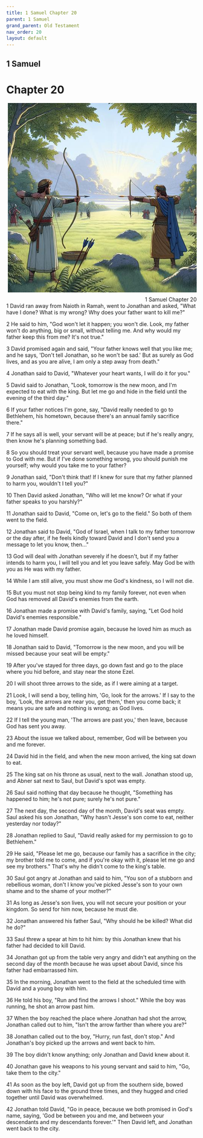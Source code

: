 ```yaml
---
title: 1 Samuel Chapter 20
parent: 1 Samuel
grand_parent: Old Testament
nav_order: 20
layout: default
---
```


## 1 Samuel

# Chapter 20

<div style="clear: both; text-align: right;">
    <img src="/assets/Image/1 Samuel/500/20.jpg" alt="1 Samuel Chapter 20" class="chapter-image" style="max-width: 100%; height: auto; float: right; margin: 0 0 10px 10px; padding-left: 10%;">
    <figcaption style="font-size: 14px;">1 Samuel Chapter 20</figcaption>
</div>
1 David ran away from Naioth in Ramah, went to Jonathan and asked, "What have I done? What is my wrong? Why does your father want to kill me?"

2 He said to him, "God won't let it happen; you won't die. Look, my father won't do anything, big or small, without telling me. And why would my father keep this from me? It's not true."

3 David promised again and said, "Your father knows well that you like me; and he says, 'Don't tell Jonathan, so he won't be sad.' But as surely as God lives, and as you are alive, I am only a step away from death."

4 Jonathan said to David, "Whatever your heart wants, I will do it for you."

5 David said to Jonathan, "Look, tomorrow is the new moon, and I'm expected to eat with the king. But let me go and hide in the field until the evening of the third day."

6 If your father notices I'm gone, say, "David really needed to go to Bethlehem, his hometown, because there's an annual family sacrifice there."

7 If he says all is well, your servant will be at peace; but if he's really angry, then know he's planning something bad.

8 So you should treat your servant well, because you have made a promise to God with me. But if I've done something wrong, you should punish me yourself; why would you take me to your father?

9 Jonathan said, "Don't think that! If I knew for sure that my father planned to harm you, wouldn't I tell you?"

10 Then David asked Jonathan, "Who will let me know? Or what if your father speaks to you harshly?"

11 Jonathan said to David, "Come on, let's go to the field." So both of them went to the field.

12 Jonathan said to David, "God of Israel, when I talk to my father tomorrow or the day after, if he feels kindly toward David and I don't send you a message to let you know, then..."

13 God will deal with Jonathan severely if he doesn't, but if my father intends to harm you, I will tell you and let you leave safely. May God be with you as He was with my father.

14 While I am still alive, you must show me God's kindness, so I will not die.

15 But you must not stop being kind to my family forever, not even when God has removed all David's enemies from the earth.

16 Jonathan made a promise with David's family, saying, "Let God hold David's enemies responsible."

17 Jonathan made David promise again, because he loved him as much as he loved himself.

18 Jonathan said to David, "Tomorrow is the new moon, and you will be missed because your seat will be empty."

19 After you've stayed for three days, go down fast and go to the place where you hid before, and stay near the stone Ezel.

20 I will shoot three arrows to the side, as if I were aiming at a target.

21 Look, I will send a boy, telling him, 'Go, look for the arrows.' If I say to the boy, 'Look, the arrows are near you, get them,' then you come back; it means you are safe and nothing is wrong; as God lives.

22 If I tell the young man, 'The arrows are past you,' then leave, because God has sent you away.

23 About the issue we talked about, remember, God will be between you and me forever.

24 David hid in the field, and when the new moon arrived, the king sat down to eat.

25 The king sat on his throne as usual, next to the wall. Jonathan stood up, and Abner sat next to Saul, but David's spot was empty.

26 Saul said nothing that day because he thought, "Something has happened to him; he's not pure; surely he's not pure."

27 The next day, the second day of the month, David's seat was empty. Saul asked his son Jonathan, "Why hasn't Jesse's son come to eat, neither yesterday nor today?"

28 Jonathan replied to Saul, "David really asked for my permission to go to Bethlehem."

29 He said, "Please let me go, because our family has a sacrifice in the city; my brother told me to come, and if you're okay with it, please let me go and see my brothers." That's why he didn't come to the king's table.

30 Saul got angry at Jonathan and said to him, "You son of a stubborn and rebellious woman, don't I know you've picked Jesse's son to your own shame and to the shame of your mother?"

31 As long as Jesse's son lives, you will not secure your position or your kingdom. So send for him now, because he must die.

32 Jonathan answered his father Saul, "Why should he be killed? What did he do?"

33 Saul threw a spear at him to hit him: by this Jonathan knew that his father had decided to kill David.

34 Jonathan got up from the table very angry and didn't eat anything on the second day of the month because he was upset about David, since his father had embarrassed him.

35 In the morning, Jonathan went to the field at the scheduled time with David and a young boy with him.

36 He told his boy, "Run and find the arrows I shoot." While the boy was running, he shot an arrow past him.

37 When the boy reached the place where Jonathan had shot the arrow, Jonathan called out to him, "Isn't the arrow farther than where you are?"

38 Jonathan called out to the boy, "Hurry, run fast, don't stop." And Jonathan's boy picked up the arrows and went back to him.

39 The boy didn't know anything; only Jonathan and David knew about it.

40 Jonathan gave his weapons to his young servant and said to him, "Go, take them to the city."

41 As soon as the boy left, David got up from the southern side, bowed down with his face to the ground three times, and they hugged and cried together until David was overwhelmed.

42 Jonathan told David, "Go in peace, because we both promised in God's name, saying, 'God be between you and me, and between your descendants and my descendants forever.'" Then David left, and Jonathan went back to the city.


